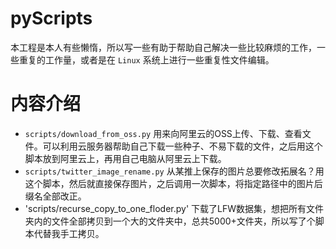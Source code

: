 # pyScripts
本工程是本人有些懒惰，所以写一些有助于帮助自己解决一些比较麻烦的工作，一些重复的工作量，或者是在 `Linux` 系统上进行一些重复性文件编辑。

# 内容介绍
- `scripts/download_from_oss.py` 用来向阿里云的OSS上传、下载、查看文件。可以利用云服务器帮助自己下载一些种子、不易下载的文件，之后用这个脚本放到阿里云上，再用自己电脑从阿里云上下载。
- `scripts/twitter_image_rename.py` 从某推上保存的图片总要修改拓展名？用这个脚本，然后就直接保存图片，之后调用一次脚本，将指定路径中的图片后缀名全部改正。
- 'scripts/recurse_copy_to_one_floder.py' 下载了LFW数据集，想把所有文件夹内的文件全部拷贝到一个大的文件夹中，总共5000+文件夹，所以写了个脚本代替我手工拷贝。
